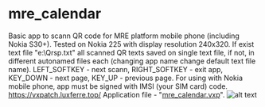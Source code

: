# mre_calendar
Basic app to scann QR code for MRE platform mobile phone (including Nokia S30+). Tested on Nokia 225 with display resolution 240x320.
If exist text file "e:\Qrsp.txt" all scanned QR texts saved on single text file, if not, in different autonamed files each (changing app name change default text file name). LEFT_SOFTKEY - next scann, RIGHT_SOFTKEY - exit app, KEY_DOWN - next page, KEY_UP - previous page. For using with Nokia mobile phone, app must be signed with IMSI (your SIM card) code.
https://vxpatch.luxferre.top/
Application file - "[mre_calendar.vxp](https://github.com/RDZDX/mre_calendar/blob/main/mre_calendar.vxp?raw=true)".
![alt text](https://rdzdx.github.io/mre_calendar/picture.jpg)
